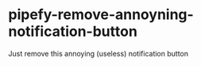 # pipefy-remove-annoyning-notification-button
Just remove this annoying (useless) notification button
